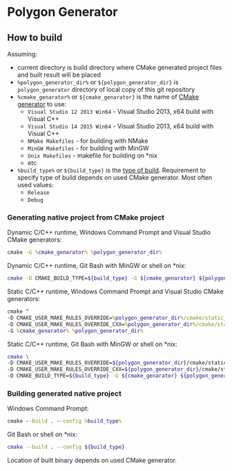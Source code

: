 # Polygon Generator

## How to build

Assuming:

* current directory is build directory where CMake generated project files and built result will be placed
* `%polygon_generator_dir%` or `${polygon_generator_dir}` is `polygon_generator` directory of local copy of this git repository
* `%cmake_genarator%` or `${cmake_genarator}` is the name of [CMake generator](https://cmake.org/cmake/help/latest/manual/cmake-generators.7.html) to use:
  * `Visual Studio 12 2013 Win64` - Visual Studio 2013, x64 build with Visual C++
  * `Visual Studio 14 2015 Win64` - Visual Studio 2013, x64 build with Visual C++
  * `NMake Makefiles` - for building with NMake
  * `MinGW Makefiles` - for building with MinGW
  * `Unix Makefiles` - makefile for building on *nix
  * etc
* `%build_type%` or `${build_type}` is the [type of build](https://cmake.org/cmake/help/latest/variable/CMAKE_BUILD_TYPE.html).
  Requirement to specify type of build depends on used CMake generator.
  Most often used values:
  * `Release`
  * `Debug`

### Generating native project from CMake project

Dynamic C/C++ runtime, Windows Command Prompt and Visual Studio CMake generators:

```cmd
cmake -G %cmake_genarator% %polygon_generator_dir% 
```

Dynamic C/C++ runtime, Git Bash with MinGW or shell on *nix:

```bash
cmake -D CMAKE_BUILD_TYPE=${build_type} -G ${cmake_genarator} ${polygon_generator_dir} 
```

Static C/C++ runtime, Windows Command Prompt and Visual Studio CMake generators:

```cmd
cmake ^
-D CMAKE_USER_MAKE_RULES_OVERRIDE=%polygon_generator_dir%/cmake/static_c_runtime_overrides.cmake ^
-D CMAKE_USER_MAKE_RULES_OVERRIDE_CXX=%polygon_generator_dir%/cmake/static_cxx_runtime_overrides.cmake ^
-G %cmake_genarator% %polygon_generator_dir% 
```

Static C/C++ runtime, Git Bash with MinGW or shell on *nix:

```bash
cmake \
-D CMAKE_USER_MAKE_RULES_OVERRIDE=${polygon_generator_dir}/cmake/static_c_runtime_overrides.cmake \
-D CMAKE_USER_MAKE_RULES_OVERRIDE_CXX=${polygon_generator_dir}/cmake/static_cxx_runtime_overrides.cmake \
-D CMAKE_BUILD_TYPE=${build_type} -G ${cmake_genarator} ${polygon_generator_dir} 
```

### Building generated native project

Windows Command Prompt:

```cmd
cmake --build . --config %build_type%
```

Git Bash or shell on *nix:

```bash
cmake --build . --config ${build_type}
```

Location of built binary depends on used CMake generator.
